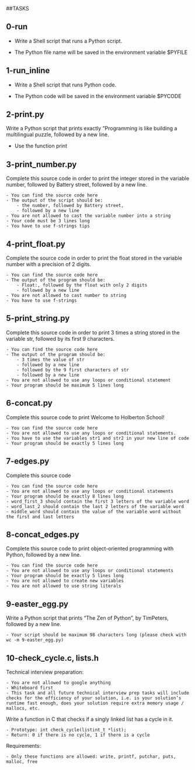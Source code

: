 ##TASKS

## 0-run

- Write a Shell script that runs a Python script.

- The Python file name will be saved in the environment variable $PYFILE

## 1-run_inline

- Write a Shell script that runs Python code.

- The Python code will be saved in the environment variable $PYCODE

## 2-print.py

Write a Python script that prints exactly "Programming is like building a multilingual puzzle, followed by a new line.

   - Use the function print

## 3-print_number.py

Complete this source code in order to print the integer stored in the variable number, followed by Battery street, followed by a new line.

    - You can find the source code here
    - The output of the script should be:
        - the number, followed by Battery street,
        - followed by a new line
    - You are not allowed to cast the variable number into a string
    - Your code must be 3 lines long
    - You have to use f-strings tips

## 4-print_float.py

Complete the source code in order to print the float stored in the variable number with a precision of 2 digits.

    - You can find the source code here
    - The output of the program should be:
        - Float:, followed by the float with only 2 digits
        - followed by a new line
    - You are not allowed to cast number to string
    - You have to use f-strings

## 5-print_string.py

Complete this source code in order to print 3 times a string stored in the variable str, followed by its first 9 characters.

    - You can find the source code here
    - The output of the program should be:
        - 3 times the value of str
        - followed by a new line
        - followed by the 9 first characters of str
        - followed by a new line
    - You are not allowed to use any loops or conditional statement
    - Your program should be maximum 5 lines long

## 6-concat.py

Complete this source code to print Welcome to Holberton School!

    - You can find the source code here
    - You are not allowed to use any loops or conditional statements.
    - You have to use the variables str1 and str2 in your new line of code
    - Your program should be exactly 5 lines long

## 7-edges.py

Complete this source code

    - You can find the source code here
    - You are not allowed to use any loops or conditional statements
    - Your program should be exactly 8 lines long
    - word_first_3 should contain the first 3 letters of the variable word
    - word_last_2 should contain the last 2 letters of the variable word
    - middle_word should contain the value of the variable word without the first and last letters

## 8-concat_edges.py

Complete this source code to print object-oriented programming with Python, followed by a new line.

    - You can find the source code here
    - You are not allowed to use any loops or conditional statements
    - Your program should be exactly 5 lines long
    - You are not allowed to create new variables
    - You are not allowed to use string literals

## 9-easter_egg.py

Write a Python script that prints “The Zen of Python”, by TimPeters, followed by a new line.

    - Your script should be maximum 98 characters long (please check with wc -m 9-easter_egg.py)

## 10-check_cycle.c, lists.h

Technical interview preparation:

    - You are not allowed to google anything
    - Whiteboard first
    - This task and all future technical interview prep tasks will include checks for the efficiency of your solution, i.e. is your solution’s runtime fast enough, does your solution require extra memory usage / mallocs, etc.

Write a function in C that checks if a singly linked list has a cycle in it.

    - Prototype: int check_cycle(listint_t *list);
    - Return: 0 if there is no cycle, 1 if there is a cycle

Requirements:

    - Only these functions are allowed: write, printf, putchar, puts, malloc, free


